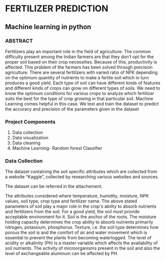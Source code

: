 # FERTILIZER PREDICTION
## Machine learning in python
### ABSTRACT
Fertilizers play an important role in the field of agriculture. 
The common difficulty present among the Indian farmers 
are that they don’t opt for the proper soil based on their 
crop necessities. Because of this, productivity is affected. 
This problem of the farmers has been solved through 
precision agriculture. There are several fertilizers with 
varied ratio of NPK depending on the optimum quantity of 
nutrients to make a fertile soil which in turn produces a 
good yield. Each type of soil can have different kinds of 
features and different kinds of crops can grow on different 
types of soils. We need to know the optimum conditions 
for various crops to analyze which fertilizer suits the best 
for the type of crop growing in that particular soil. 
Machine Learning comes helpful in this case. We test and 
train the dataset to predict the accuracy and precision of 
the parameters given in the dataset

### Project Components
1. Data collection
2. Data visualization
3. Data cleaning
4. Machine Learning- Random forest Classifier

### Data Collection

The dataset containing the soil specific attributes 
which are collected from a website “Kaggle”, 
collected by researching various websites and 
sources.

The dataset can be referred in the attachement.

The attributes considered where temperature, humidity, moisture, NPK values, 
soil type, crop type and fertilizer name. The above 
stated parameters of soil play a major role in the 
crop's ability to absorb nutrients and fertilizers from 
the soil. For a good yield, the soil must provide 
acceptable environment for it. Soil is the anchor of 
the roots. The moisture holding capacity determines 
the crop ability to absorb nutrients primarily 
nitrogen, potassium, phosphorus. Texture, i.e. the 
soil type determines how porous the soil is and the 
comfort of air and water movement which is 
essential to prevent the plants from becoming 
waterlogged. The level of acidity or alkalinity (Ph) 
is a master variable which affects the availability of 
soil nutrients. The activity of microorganisms 
present in the soil and also the level of exchangeable 
aluminum can be affected by PH.

